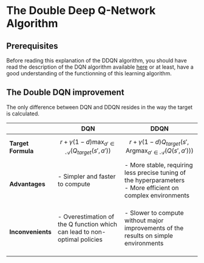 # The Double Deep Q-Network Algorithm

## Prerequisites

Before reading this explanation of the DDQN algorithm, you should have read the description of the DQN algorithm available [here](https://github.com/iamtitouche/DeepRL/tree/main/DQN/DQN) or at least, have a good understanding of the functionning of this learning algorithm.

## The Double DQN improvement

The only difference between DQN and DDQN resides in the way the target is calculated.

| | DQN     | DDQN                                 |
|----|------------------|--------------------------------------------------------|
| **Target Formula** | $$r + \gamma (1 - d) \max_{a' \in \mathcal{A}}(Q_{target}(s', a'))$$ | $$r + \gamma (1 - d)Q_{target}(s', \text{Argmax}_{a' \in \mathcal{A}}(Q(s', a')))$$     |
| **Advantages** |- Simpler and faster to compute<br><br> | - More stable, requiring less precise tuning of the hyperparameters<br>- More efficient on complex environments<br><br> |
| **Inconvenients** |- Overestimation of the Q function which can lead to non-optimal policies<br><br> | - Slower to compute without major improvements of the results on simple environments<br><br> |
